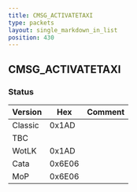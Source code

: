```yaml
---
title: CMSG_ACTIVATETAXI
type: packets
layout: single_markdown_in_list
position: 430
---
```


## CMSG_ACTIVATETAXI

### Status

Version    | Hex        | Comment
---------- | ---------- | ---------- 
Classic    | 0x1AD      | 
TBC        |            |
WotLK      | 0x1AD      | 
Cata       | 0x6E06     | 
MoP        | 0x6E06     | 